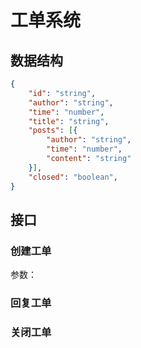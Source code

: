 # 工单系统

## 数据结构

```json
{
    "id": "string",
    "author": "string",
    "time": "number",
    "title": "string",
    "posts": [{
        "author": "string",
        "time": "number",
        "content": "string"
    }],
    "closed": "boolean",
}
```

## 接口

### 创建工单

参数：

### 回复工单

### 关闭工单

